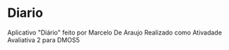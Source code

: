 # Diario

Aplicativo "Diário" feito por Marcelo De Araujo
Realizado como Ativadade Avaliativa 2 para DMOS5